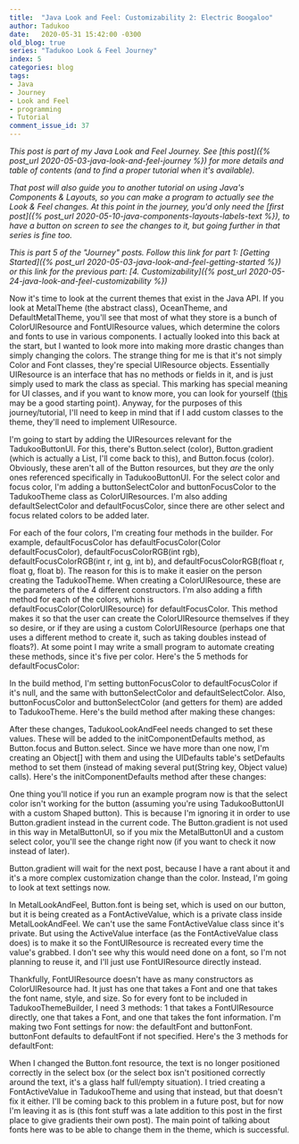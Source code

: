 ```yaml
---
title:  "Java Look and Feel: Customizability 2: Electric Boogaloo"
author: Tadukoo
date:   2020-05-31 15:42:00 -0300
old_blog: true
series: "Tadukoo Look & Feel Journey"
index: 5
categories: blog
tags: 
- Java
- Journey
- Look and Feel
- programming
- Tutorial
comment_issue_id: 37
---
```

*This post is part of my Java Look and Feel Journey. See [this post]({% post_url 2020-05-03-java-look-and-feel-journey %}) for more details and table of contents (and to find a proper tutorial when it's available).*

*That post will also guide you to another tutorial on using Java's Components & Layouts, so you can make a program to actually see the Look & Feel changes. At this point in the journey, you'd only need the 
[first post]({% post_url 2020-05-10-java-components-layouts-labels-text %}), to have a button on screen to see the changes to it, but going further in that series is fine too.*

*This is part 5 of the "Journey" posts. Follow this link for part 1: [Getting Started]({% post_url 2020-05-03-java-look-and-feel-getting-started %}) or this link for the previous part: 
[4. Customizability]({% post_url 2020-05-24-java-look-and-feel-customizability %})*

Now it's time to look at the current themes that exist in the Java API. If you look at MetalTheme (the abstract class), OceanTheme, and DefaultMetalTheme, you'll see that most of what they store is a bunch of 
ColorUIResource and FontUIResource values, which determine the colors and fonts to use in various components. I actually looked into this back at the start, but I wanted to look more into making more drastic 
changes than simply changing the colors. The strange thing for me is that it's not simply Color and Font classes, they're special UIResource objects. Essentially UIResource is an interface that has no methods 
or fields in it, and is just simply used to mark the class as special. This marking has special meaning for UI classes, and if you want to know more, you can look for yourself 
([this](https://docs.oracle.com/javase/8/docs/api/javax/swing/plaf/UIResource.html) may be a good starting point). Anyway, for the purposes of this  journey/tutorial, I'll need to keep in mind that if I add 
custom classes to the theme, they'll need to implement UIResource.

I'm going to start by adding the UIResources relevant for the TadukooButtonUI. For this, there's Button.select (color), Button.gradient (which is actually a List, I'll come back to this), and Button.focus 
(color). Obviously, these aren't all of the Button resources, but they <i>are </i>the only ones referenced specifically in TadukooButtonUI. For the select color and focus color, I'm adding a buttonSelectColor 
and buttonFocusColor to the TadukooTheme class as ColorUIResources. I'm also adding defaultSelectColor and defaultFocusColor, since there are other select and focus related colors to be added later.

For each of the four colors, I'm creating four methods in the builder. For example, defaultFocusColor has defaultFocusColor(Color defaultFocusColor), defaultFocusColorRGB(int rgb), 
defaultFocusColorRGB(int r, int g, int b), and defaultFocusColorRGB(float r, float g, float b). The reason for this is to make it easier on the person creating the TadukooTheme. When creating a ColorUIResource, 
these are the parameters of the 4 different constructors. I'm also adding a fifth method for each of the colors, which is defaultFocusColor(ColorUIResource) for defaultFocusColor. This method makes it so that 
the user can create the ColorUIResource themselves if they so desire, or if they are using a custom ColorUIResource (perhaps one that uses a different method to create it, such as taking doubles instead of 
floats?). At some point I may write a small program to automate creating these methods, since it's five per color. Here's the 5 methods for defaultFocusColor:

<script src="https://gist.github.com/Tadukoo/2800cf6e83bd5ee26d2c127dc7b6fb72.js"></script>

In the build method, I'm setting buttonFocusColor to defaultFocusColor if it's null, and the same with buttonSelectColor and defaultSelectColor. Also, buttonFocusColor and buttonSelectColor (and getters for 
them) are added to TadukooTheme. Here's the build method after making these changes:

<script src="https://gist.github.com/Tadukoo/9dea4ccfc0a7a7583831b3b6d6944ff2.js"></script>

After these changes, TadukooLookAndFeel needs changed to set these values. These will be added to the initComponentDefaults method, as Button.focus and Button.select. Since we have more than one now, I'm 
creating an Object[] with them and using the UIDefaults table's setDefaults method to set them (instead of making several put(String key, Object value) calls). Here's the initComponentDefaults method after 
these changes:

<script src="https://gist.github.com/Tadukoo/e984a8e67fbeee5b4f286ba10ea70d9c.js"></script>

One thing you'll notice if you run an example program now is that the select color isn't working for the button (assuming you're using TadukooButtonUI with a custom Shaped button). This is because I'm ignoring 
it in order to use Button.gradient instead in the current code. The Button.gradient is not used in this way in MetalButtonUI, so if you mix the MetalButtonUI and a custom select color, you'll see the change right 
now (if you want to check it now instead of later).

Button.gradient will wait for the next post, because I have a rant about it and it's a more complex customization change than the color. Instead, I'm going to look at text settings now.

In MetalLookAndFeel, Button.font is being set, which is used on our button, but it is being created as a FontActiveValue, which is a private class inside MetalLookAndFeel. We can't use the same FontActiveValue 
class since it's private. But using the ActiveValue interface (as the FontActiveValue class does) is to make it so the FontUIResource is recreated every time the value's grabbed. I don't see why this would need 
done on a font, so I'm not planning to reuse it, and I'll just use FontUIResource directly instead.

Thankfully, FontUIResource doesn't have as many constructors as ColorUIResource had. It just has one that takes a Font and one that takes the font name, style, and size. So for every font to be included in 
TadukooThemeBuilder, I need 3 methods: 1 that takes a FontUIResource directly, one that takes a Font, and one that takes the font information. I'm making two Font settings for now: the defaultFont and buttonFont. 
buttonFont defaults to defaultFont if not specified. Here's the 3 methods for defaultFont:

<script src="https://gist.github.com/Tadukoo/7b38e6675b5a01f910c8670f5c81d199.js"></script>

When I changed the Button.font resource, the text is no longer positioned correctly in the select box (or the select box isn't positioned correctly around the text, it's a glass half full/empty situation). I 
tried creating a FontActiveValue in TadukooTheme and using that instead, but that doesn't fix it either. I'll be coming back to this problem in a future post, but for now I'm leaving it as is (this font stuff 
was a late addition to this post in the first place to give gradients their own post). The main point of talking about fonts here was to be able to change them in the theme, which is successful.
